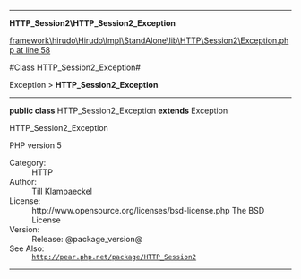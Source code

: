 

- - -

**HTTP_Session2\HTTP_Session2_Exception**


<a href="https://github.com/JeyDotC/Hirudo/blob/master/framework/hirudo/Hirudo/Impl/StandAlone/lib/HTTP/Session2/Exception.php#L58" target='_blank'>framework\hirudo\Hirudo\Impl\StandAlone\lib\HTTP\Session2\Exception.php at line 58</a>

#Class HTTP_Session2_Exception#

Exception &gt; **HTTP_Session2_Exception**




- - -

<p><strong>public  class</strong> <span>HTTP_Session2_Exception</span>
<strong>extends</strong> Exception

</p>

<div class="comment" id="overview_description"><p>HTTP_Session2_Exception</p><p>PHP version 5</p></div>

<dl>
<dt>Category:</dt>
<dd>HTTP</dd>
<dt>Author:</dt>
<dd>Till Klampaeckel <till@php.net></dd>
<dt>License:</dt>
<dd>http://www.opensource.org/licenses/bsd-license.php The BSD License</dd>
<dt>Version:</dt>
<dd>Release: @package_version@</dd>
<dt>See Also:</dt>
<dd><code><a href="http://pear.php.net/package/HTTP_Session2">http://pear.php.net/package/HTTP_Session2</a></code></dd>
</dl>


<hr />

